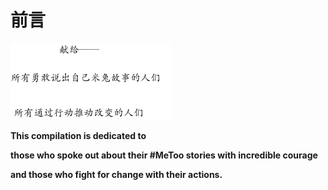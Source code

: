 # 前言

![](.gitbook/assets/image%20%281%29.png)



**This compilation is dedicated to**

 **those who spoke out about their \#MeToo stories with incredible courage**  

**and those who fight for change with their actions.**

